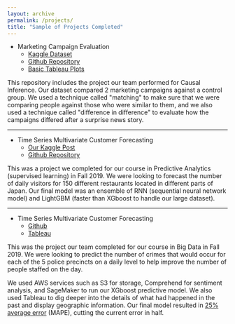```yaml
---
layout: archive
permalink: /projects/
title: "Sample of Projects Completed"
---
```



- Marketing Campaign Evaluation
  - [Kaggle Dataset](https://www.kaggle.com/bletchley/bank-marketing#balanced_bank.csv)
  - [Github Repository](https://github.com/SamMusch/Causal-Inference)
  - [Basic Tableau Plots](https://public.tableau.com/profile/sam.musch#!/vizhome/Causal_15841354400220/Dashboard1)


This repository includes the project our team performed for Causal Inference. Our dataset compared 2 marketing campaigns against a control group. We used a technique called "matching" to make sure that we were comparing people against those who were similar to them, and we also used a technique called "difference in difference" to evaluate how the campaigns differed after a surprise news story.

---


- Time Series Multivariate Customer Forecasting
  - [Our Kaggle Post](https://www.kaggle.com/sammusch/kernel4ddef32243)
  - [Github Repository](https://github.com/SamMusch/Predictive-Project-Time-Series)

This was a project we completed for our course in Predictive Analytics (supervised learning) in Fall 2019. We were looking to forecast the number of daily visitors for 150 different restaurants located in different parts of Japan. Our final model was an ensemble of RNN (sequential neural network model) and LightGBM (faster than XGboost to handle our large dataset).


---

- Time Series Multivariate Customer Forecasting
  - [Github](https://github.com/SamMusch/Minneapolis-Crime)
  - [Tableau](https://public.tableau.com/profile/sam.musch#!/vizhome/MinneapolisCrime/Sheet1)


This was the project our team completed for our course in Big Data in Fall 2019. We were looking to predict the number of crimes that would occur for each of the 5 police precincts on a daily level to help improve the number of people staffed on the day.

We used AWS services such as S3 for storage, Comprehend for sentiment analysis, and SageMaker to run our XGboost predictive model. We also used Tableau to dig deeper into the details of what had happened in the past and display geographic information. Our final model resulted in [25% average error](https://i.imgur.com/8ow32Gy.pnghttps://i.imgur.com/8ow32Gy.png) (MAPE), cutting the current error in half.
